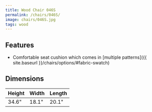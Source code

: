 ```yaml
---
title: Wood Chair 046S
permalink: /chairs/046S/
image: chairs/046S.jpg
tags: wood
---
```

## Features

- Comfortable seat cushion which comes in [multiple patterns]({{ site.baseurl }}/chairs/options/#fabric-swatch)

## Dimensions

Height | Width | Length
-------|-------|-------
34.6"  | 18.1" | 20.1"